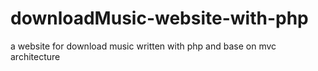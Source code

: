 # downloadMusic-website-with-php
a website for download music written with php and base on mvc architecture
